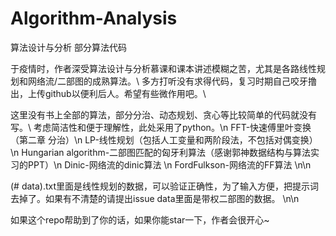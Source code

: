# Algorithm-Analysis
算法设计与分析 部分算法代码

于疫情时，作者深受算法设计与分析慕课和课本讲述模糊之苦，尤其是各路线性规划和网络流/二部图的成熟算法。\\
多方打听没有求得代码，复习时期自己咬牙撸出，上传github以便利后人。希望有些微作用吧。\\

这里没有书上全部的算法，部分分治、动态规划、贪心等比较简单的代码就没有写。\\
考虑简洁性和便于理解性，此处采用了python。\n
FFT-快速傅里叶变换（第二章 分治）\n
LP-线性规划（包括人工变量和两阶段法，不包括对偶变换）\n
Hungarian algorithm-二部图匹配的匈牙利算法（感谢郭神数据结构与算法实习的PPT）\n
Dinic-网络流的dinic算法 \n
FordFulkson-网络流的FF算法 \n\n

(# data).txt里面是线性规划的数据，可以验证正确性，为了输入方便，把提示词去掉了。如果有不清楚的请提出issue
data里面是带权二部图的数据。 \n\n

如果这个repo帮助到了你的话，如果你能star一下，作者会很开心~
